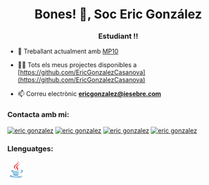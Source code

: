 <h1 align="center">Bones! 👋, Soc Eric González</h1>
<h3 align="center">Estudiant !!</h3>

- 🔭 Treballant actualment amb [MP10](https://github.com/1ASIX2021-22/MP10)

- 👨‍💻 Tots els meus projectes disponibles a [https://github.com/EricGonzalezCasanova](https://github.com/EricGonzalezCasanova)

- 📫 Correu electrònic **ericgonzalez@iesebre.com**

<h3 align="left">Contacta amb mi:</h3>
<p align="left">
<a href="https://twitter.com/eric gonzalez" target="blank"><img align="center" src="https://raw.githubusercontent.com/rahuldkjain/github-profile-readme-generator/master/src/images/icons/Social/twitter.svg" alt="eric gonzalez" height="30" width="40" /></a>
<a href="https://fb.com/eric gonzalez" target="blank"><img align="center" src="https://raw.githubusercontent.com/rahuldkjain/github-profile-readme-generator/master/src/images/icons/Social/facebook.svg" alt="eric gonzalez" height="30" width="40" /></a>
<a href="https://instagram.com/eric gonzalez" target="blank"><img align="center" src="https://raw.githubusercontent.com/rahuldkjain/github-profile-readme-generator/master/src/images/icons/Social/instagram.svg" alt="eric gonzalez" height="30" width="40" /></a>
<a href="https://www.youtube.com/c/eric gonzalez" target="blank"><img align="center" src="https://raw.githubusercontent.com/rahuldkjain/github-profile-readme-generator/master/src/images/icons/Social/youtube.svg" alt="eric gonzalez" height="30" width="40" /></a>
</p>

<h3 align="left">Llenguatges:</h3>
<p align="left"> <a href="https://www.java.com" target="_blank" rel="noreferrer"> <img src="https://raw.githubusercontent.com/devicons/devicon/master/icons/java/java-original.svg" alt="java" width="40" height="40"/> </a> </p>
